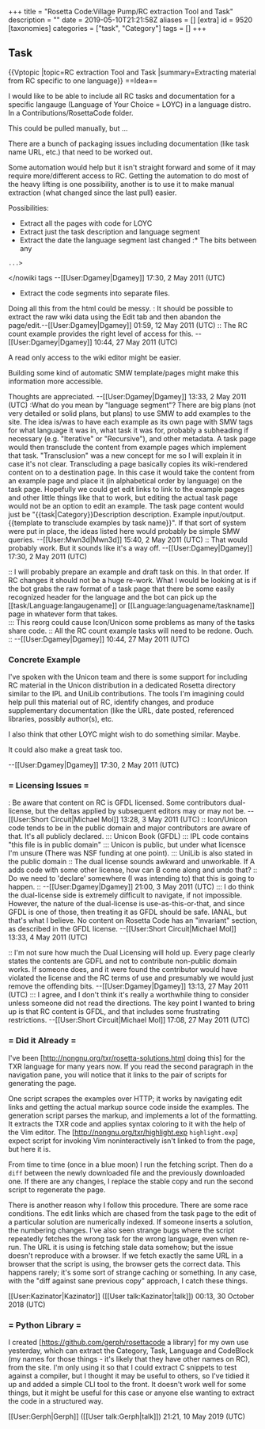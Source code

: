 +++
title = "Rosetta Code:Village Pump/RC extraction Tool and Task"
description = ""
date = 2019-05-10T21:21:58Z
aliases = []
[extra]
id = 9520
[taxonomies]
categories = ["task", "Category"]
tags = []
+++

## Task

{{Vptopic
|topic=RC extraction Tool and Task
|summary=Extracting material from RC specific to one language}}
==Idea==

I would like to be able to include all RC tasks and documentation for a specific langauge (Language of Your Choice = LOYC) in a language distro. In a Contributions/RosettaCode folder.

This could be pulled manually, but ...

There are a bunch of packaging issues including documentation (like task name URL, etc.) that need to be worked out.

Some automation would help but it isn't straight forward and some of it may require more/different access to RC.  Getting the automation to do most of the heavy lifting is one possibility, another is to use it to make manual extraction (what changed since the last pull) easier.

Possibilities:
*  Extract all the pages with code for LOYC
*  Extract just the task description and language segment
*  Extract the date the language segment last changed
:*  The bits between any <nowiki>
```XYZ
...>
```
</nowiki
 tags --[[User:Dgamey|Dgamey]] 17:30, 2 May 2011 (UTC)
*  Extract the code segments into separate files.

Doing all this from the html could be messy.
:  It should be possible to extract the raw wiki data using the Edit tab and then abandon the page/edit.--[[User:Dgamey|Dgamey]] 01:59, 12 May 2011 (UTC)
:: The RC count example provides the right level of access for this.  --[[User:Dgamey|Dgamey]] 10:44, 27 May 2011 (UTC)

A read only access to the wiki editor might be easier.

Building some kind of automatic SMW template/pages might make this information more accessible.

Thoughts are appreciated. --[[User:Dgamey|Dgamey]] 13:33, 2 May 2011 (UTC)
:What do you mean by "language segment"? There are big plans (not very detailed or solid plans, but plans) to use SMW to add examples to the site. The idea is/was to have each example as its own page with SMW tags for what language it was in, what task it was for, probably a subheading if necessary (e.g. "Iterative" or "Recursive"), and other metadata. A task page would then transclude the content from example pages which implement that task. "Transclusion" was a new concept for me so I will explain it in case it's not clear. Transcluding a page basically copies its wiki-rendered content on to a destination page. In this case it would take the content from an example page and place it (in alphabetical order by language) on the task page. Hopefully we could get edit links to link to the example pages and other little things like that to work, but editing the actual task page would not be an option to edit an example. The task page content would just be <nowiki>"{{task|Category}}Description description. Example input/output. {{template to transclude examples by task name}}"</nowiki>. If that sort of system were put in place, the ideas listed here would probably be simple SMW queries. --[[User:Mwn3d|Mwn3d]] 15:40, 2 May 2011 (UTC)
:: That would probably work.  But it sounds like it's a way off.  --[[User:Dgamey|Dgamey]] 17:30, 2 May 2011 (UTC)

:: I will probably prepare an example and draft task on this.  In that order. If RC changes it should not be a huge re-work.  What I would be looking at is if the bot grabs the raw format of a task page that there be some easily recognized header for the language and the bot can pick up the <nowiki>[[task/Language:langaugename]] or [[Language:languagename/taskname]]</nowiki> page in whatever form that takes.  
::: This reorg could cause Icon/Unicon some problems as many of the tasks share code.
:: All the RC count example tasks will need to be redone.  Ouch.  
:: --[[User:Dgamey|Dgamey]] 10:44, 27 May 2011 (UTC)


###  Concrete Example 

I've spoken with the Unicon team and there is some support for including RC material in the Unicon distribution in a dedicated Rosetta directory similar to the IPL and UniLib contributions.  The tools I'm imagining could help pull this material out of RC, identify changes, and produce supplementary documentation (like the URL, date posted, referenced libraries, possibly author(s), etc.

I also think that other LOYC might wish to do something similar.  Maybe.

It could also make a great task too.  

--[[User:Dgamey|Dgamey]] 17:30, 2 May 2011 (UTC)


### = Licensing Issues =

: Be aware that content on RC is GFDL licensed. Some contributors dual-license, but the deltas applied by subsequent editors may or may not be. --[[User:Short Circuit|Michael Mol]] 13:28, 3 May 2011 (UTC)
:: Icon/Unicon code tends to be in the public domain and major contributors are aware of that. It's all publicly declared.
::: Unicon Book (GFDL)
::: IPL code contains "this file is in public domain"
::: Unicon is public, but under what licensce I'm unsure (There was NSF funding at one point).
::: UniLib is also stated in the public domain
:: The dual license sounds awkward and unworkable.  If A adds code with some other license, how can B come along and undo that?
:: Do we need to 'declare' somewhere (I was intending to) that this is going to happen.
:: --[[User:Dgamey|Dgamey]] 21:00, 3 May 2011 (UTC)
::: I do think the dual-license side is extremely difficult to navigate, if not impossible. However, the nature of the dual-license is use-as-this-or-that, and since GFDL is one of those, then treating it as GFDL should be safe. IANAL, but that's what I believe. No content on Rosetta Code has an "invariant" section, as described in the GFDL license. --[[User:Short Circuit|Michael Mol]] 13:33, 4 May 2011 (UTC)

:: I'm not sure how much the Dual Licensing will hold up.  Every page clearly states the contents are GDFL and not to contribute non-public domain works.  If someone does, and it were found the contributor would have violated the license and the RC terms of use and presumably we would just remove the offending bits.  --[[User:Dgamey|Dgamey]] 13:13, 27 May 2011 (UTC)
::: I agree, and I don't think it's really a worthwhile thing to consider unless someone did not read the directions. The key point I wanted to bring up is that RC content is GFDL, and that includes some frustrating restrictions. --[[User:Short Circuit|Michael Mol]] 17:08, 27 May 2011 (UTC)


### = Did it Already =


I've been [http://nongnu.org/txr/rosetta-solutions.html doing this] for the TXR language for many years now. If you read the second paragraph in the navigation pane, you will notice that it links to the pair of scripts for generating the page.

One script scrapes the examples over HTTP; it works by navigating edit links and getting the actual markup source code inside the examples. The generation script parses the markup, and implements a lot of the formatting. It extracts the TXR code and applies syntax coloring to it with the help of the Vim editor.  The [http://nongnu.org/txr/highlight.exp <code>highlight.exp</code>] expect script for invoking Vim noninteractively isn't linked to from the page, but here it is.

From time to time (once in a blue moon) I run the fetching script. Then do a <code>diff</code> between the newly downloaded file and the previously downloaded one. If there are any changes, I replace the stable copy and run the second script to regenerate the page.

There is another reason why I follow this procedure. There are some race conditions. The edit links which are chased from the task page to the edit of a particular solution are numerically indexed. If someone inserts a solution, the numbering changes. I've also seen strange bugs where the script repeatedly fetches the wrong task for the wrong language, even when re-run. The URL it is using is fetching stale data somehow; but the issue doesn't reproduce with a browser. If we fetch exactly the same URL in a browser that the script is using, the browser gets the correct data. This happens rarely; it's some sort of strange caching or something. In any case, with the "diff against sane previous copy" approach, I catch these things.

[[User:Kazinator|Kazinator]] ([[User talk:Kazinator|talk]]) 00:13, 30 October 2018 (UTC)


### = Python Library =


I created [https://github.com/gerph/rosettacode a library] for my own use yesterday, which can extract the Category, Task, Language and CodeBlock (my names for those things - it's likely that they have other names on RC), from the site. I'm only using it so that I could extract C snippets to test against a compiler, but I thought it may be useful to others, so I've tidied it up and added a simple CLI tool to the front. It doesn't work well for some things, but it might be useful for this case or anyone else wanting to extract the code in a structured way.

[[User:Gerph|Gerph]] ([[User talk:Gerph|talk]]) 21:21, 10 May 2019 (UTC)
